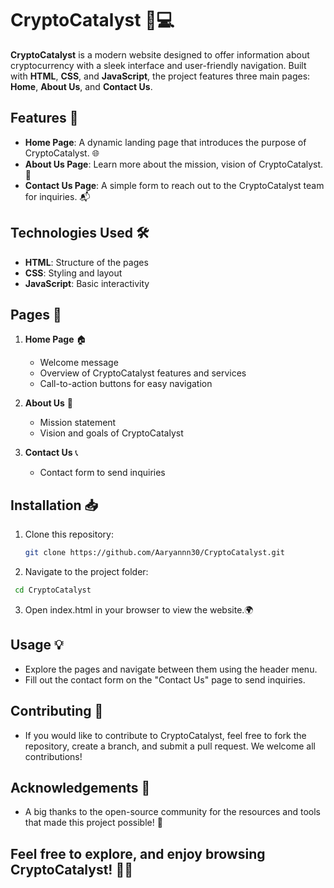 # CryptoCatalyst 🚀💻

**CryptoCatalyst** is a modern website designed to offer information about cryptocurrency with a sleek interface and user-friendly navigation. Built with **HTML**, **CSS**, and **JavaScript**, the project features three main pages: **Home**, **About Us**, and **Contact Us**.

## Features 🌟

- **Home Page**: A dynamic landing page that introduces the purpose of CryptoCatalyst. 🌐
- **About Us Page**: Learn more about the mission, vision of CryptoCatalyst. 👥
- **Contact Us Page**: A simple form to reach out to the CryptoCatalyst team for inquiries. 📬

## Technologies Used 🛠️

- **HTML**: Structure of the pages
- **CSS**: Styling and layout
- **JavaScript**: Basic interactivity

## Pages 📝

1. **Home Page** 🏠
   - Welcome message
   - Overview of CryptoCatalyst features and services
   - Call-to-action buttons for easy navigation

2. **About Us** 📖
   - Mission statement
   - Vision and goals of CryptoCatalyst

3. **Contact Us** 📞
   - Contact form to send inquiries

## Installation 📥

1. Clone this repository:
   ```bash
   git clone https://github.com/Aaryannn30/CryptoCatalyst.git
   ```
2. Navigate to the project folder:
  ```bash
   cd CryptoCatalyst
  ```
3. Open index.html in your browser to view the website.🌍

## Usage 💡

- Explore the pages and navigate between them using the header menu.
- Fill out the contact form on the "Contact Us" page to send inquiries.
  
## Contributing 🤝

- If you would like to contribute to CryptoCatalyst, feel free to fork the repository, create a branch, and submit a pull request. We welcome all contributions!

## Acknowledgements 🙏

- A big thanks to the open-source community for the resources and tools that made this project possible! 💙

## Feel free to explore, and enjoy browsing CryptoCatalyst! 🚀✨
